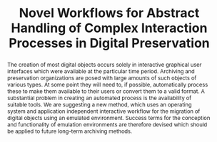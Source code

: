 ---
abstract: 'The creation of most digital objects occurs solely in interactive graphical
  user interfaces which were available at the particular time period. Archiving and
  preservation organizations are posed with large amounts of such objects of various
  types. At some point they will need to, if possible, automatically process these
  to make them available to their users or convert them to a valid format. A substantial
  problem in creating an automated process is the availability of suitable tools.
  We are suggesting a new method, which uses an operating system and application independent
  interactive workflow for the migration of digital objects using an emulated environment.
  Success terms for the conception and functionality of emulation environments are
  therefore devised which should be applied to future long-term archiving methods. '
creators:
- Klaus Rechert
- Jasper Schroder
- Jeffrey van der Hoeven
- Bill Roberts
- Maurice van den Dobbelsteen
- Randolph Welte
- Dirk von Suchodoletz
date: null
document_url: https://services.phaidra.univie.ac.at/api/object/o:294023/download
grand_parent: iPRES
institutions: []
keywords:
- san francisco
landing_page_url: https://phaidra.univie.ac.at/o:294023
language: eng
layout: publication
license: CC BY-SA 3.0 AT
notes_url: null
parent: iPRES 2009
publication_type: paper
size: 1551899
slides_url: null
source_name: iPRES
stream_url: null
title: Novel Workflows for Abstract Handling of Complex Interaction Processes in Digital
  Preservation
year: 2009
---